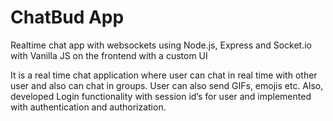 # ChatBud App
Realtime chat app with websockets using Node.js, Express and Socket.io with Vanilla JS on the frontend with a custom UI

It is a real time chat application where user can chat in real time with other user and also
can chat in groups. User can also send GIFs, emojis etc. Also, developed Login functionality with session
id’s for user and implemented with authentication and authorization.
